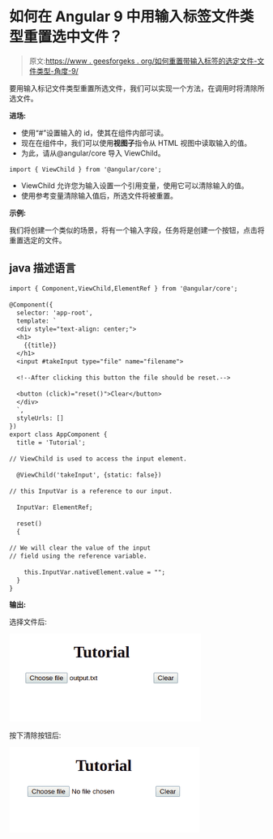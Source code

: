 # 如何在 Angular 9 中用输入标签文件类型重置选中文件？

> 原文:[https://www . geesforgeks . org/如何重置带输入标签的选定文件-文件类型-角度-9/](https://www.geeksforgeeks.org/how-to-reset-selected-file-with-input-tag-file-type-in-angular-9/)

要用输入标记文件类型重置所选文件，我们可以实现一个方法，在调用时将清除所选文件。

**进场:**

*   使用“#”设置输入的 id，使其在组件内部可读。
*   现在在组件中，我们可以使用**视图子**指令从 HTML 视图中读取输入的值。
*   为此，请从@angular/core 导入 ViewChild。

```
import { ViewChild } from '@angular/core';
```

*   ViewChild 允许您为输入设置一个引用变量，使用它可以清除输入的值。
*   使用参考变量清除输入值后，所选文件将被重置。

**示例:**

我们将创建一个类似的场景，将有一个输入字段，任务将是创建一个按钮，点击将重置选定的文件。

## java 描述语言

```
import { Component,ViewChild,ElementRef } from '@angular/core';

@Component({
  selector: 'app-root',
  template: `
  <div style="text-align: center;">
  <h1>
    {{title}}
  </h1>
  <input #takeInput type="file" name="filename">

  <!--After clicking this button the file should be reset.-->

  <button (click)="reset()">Clear</button>
  </div>
  `,
  styleUrls: []
})
export class AppComponent {
  title = 'Tutorial'; 

// ViewChild is used to access the input element.

  @ViewChild('takeInput', {static: false})

// this InputVar is a reference to our input.

  InputVar: ElementRef;

  reset() 
  {

// We will clear the value of the input 
// field using the reference variable.

    this.InputVar.nativeElement.value = "";
  }
}
```

**输出:**

选择文件后:

![](img/cf45919170864f1c1063bf2414a28415.png)

按下清除按钮后:

![](img/beb530621d46d079e60b5ff23ba259dd.png)